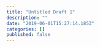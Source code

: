 ```yaml
---
title: "Untitled Draft 1"
description: ""
date: "2019-06-01T15:27:14.185Z"
categories: []
published: false
---
```


